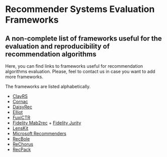 # Recommender Systems Evaluation Frameworks
## A non-complete list of frameworks useful for the evaluation and reproducibility of recommendation algorithms

Here, you can find links to frameworks useful for recommendation algorithms evaluation. Please, feel to contact us in case you want to add more frameworks.

The frameworks are listed alphabetically.

- [ClayRS](https://github.com/swapUniba/ClayRS)
- [Cornac](https://github.com/caserec/CaseRecommender)
- [DaisyRec](https://github.com/recsys-benchmark/DaisyRec-v2.0)
- [Elliot](https://github.com/sisinflab/elliot)
- [FuxiCTR](https://github.com/xue-pai/FuxiCTR)
- [Fidelity Mab2rec](https://github.com/fidelity/mab2rec) + [Fidelity Jurity](https://github.com/fidelity/jurity)
- [LensKit](https://github.com/lenskit/lenskit)
- [Microsoft Recommenders](https://github.com/microsoft/recommenders)
- [RecBole](https://github.com/RUCAIBox/RecBole)
- [ReChorus](https://github.com/THUwangcy/ReChorus)
- [RecPack](https://github.com/LienM/recpack)

